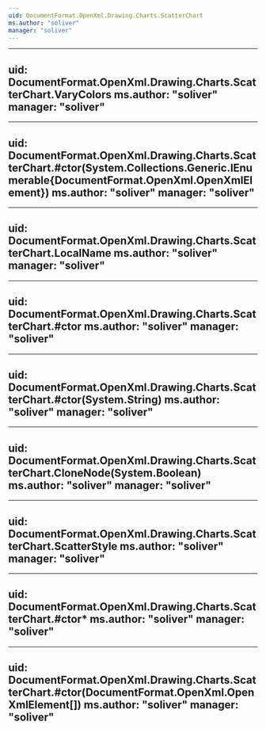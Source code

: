 ```yaml
---
uid: DocumentFormat.OpenXml.Drawing.Charts.ScatterChart
ms.author: "soliver"
manager: "soliver"
---
```


---
uid: DocumentFormat.OpenXml.Drawing.Charts.ScatterChart.VaryColors
ms.author: "soliver"
manager: "soliver"
---

---
uid: DocumentFormat.OpenXml.Drawing.Charts.ScatterChart.#ctor(System.Collections.Generic.IEnumerable{DocumentFormat.OpenXml.OpenXmlElement})
ms.author: "soliver"
manager: "soliver"
---

---
uid: DocumentFormat.OpenXml.Drawing.Charts.ScatterChart.LocalName
ms.author: "soliver"
manager: "soliver"
---

---
uid: DocumentFormat.OpenXml.Drawing.Charts.ScatterChart.#ctor
ms.author: "soliver"
manager: "soliver"
---

---
uid: DocumentFormat.OpenXml.Drawing.Charts.ScatterChart.#ctor(System.String)
ms.author: "soliver"
manager: "soliver"
---

---
uid: DocumentFormat.OpenXml.Drawing.Charts.ScatterChart.CloneNode(System.Boolean)
ms.author: "soliver"
manager: "soliver"
---

---
uid: DocumentFormat.OpenXml.Drawing.Charts.ScatterChart.ScatterStyle
ms.author: "soliver"
manager: "soliver"
---

---
uid: DocumentFormat.OpenXml.Drawing.Charts.ScatterChart.#ctor*
ms.author: "soliver"
manager: "soliver"
---

---
uid: DocumentFormat.OpenXml.Drawing.Charts.ScatterChart.#ctor(DocumentFormat.OpenXml.OpenXmlElement[])
ms.author: "soliver"
manager: "soliver"
---
